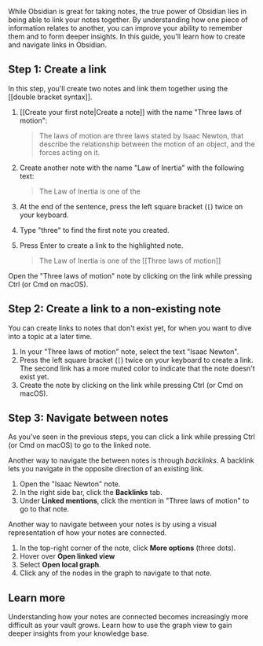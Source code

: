 While Obsidian is great for taking notes, the true power of Obsidian lies in being able to link your notes together. By understanding how one piece of information relates to another, you can improve your ability to remember them and to form deeper insights. In this guide, you'll learn how to create and navigate links in Obsidian.

## Step 1: Create a link

In this step, you'll create two notes and link them together using the \[\[double bracket syntax\]\].

1. [[Create your first note|Create a note]] with the name "Three laws of motion":

   > The laws of motion are three laws stated by Isaac Newton, that describe the relationship between the motion of an object, and the forces acting on it.

1. Create another note with the name "Law of Inertia" with the following text:

   > The Law of Inertia is one of the

1. At the end of the sentence, press the left square bracket (`[`) twice on your keyboard.
1. Type "three" to find the first note you created.
1. Press Enter to create a link to the highlighted note.

   > The Law of Inertia is one of the \[\[Three laws of motion\]\]

Open the "Three laws of motion" note by clicking on the link while pressing Ctrl (or Cmd on macOS).

## Step 2: Create a link to a non-existing note

You can create links to notes that don't exist yet, for when you want to dive into a topic at a later time.

1. In your "Three laws of motion" note, select the text "Isaac Newton".
1. Press the left square bracket (`[`) twice on your keyboard to create a link. The second link has a more muted color to indicate that the note doesn't exist yet.
1. Create the note by clicking on the link while pressing Ctrl (or Cmd on macOS).

## Step 3: Navigate between notes

As you've seen in the previous steps, you can click a link while pressing Ctrl (or Cmd on macOS) to go to the linked note.

Another way to navigate the between notes is through _backlinks_. A backlink lets you navigate in the opposite direction of an existing link.

1. Open the "Isaac Newton" note.
1. In the right side bar, click the **Backlinks** tab.
1. Under **Linked mentions**, click the mention in "Three laws of motion" to go to that note.

Another way to navigate between your notes is by using a visual representation of how your notes are connected.

1. In the top-right corner of the note, click **More options** (three dots).
2. Hover over **Open linked view**
3. Select **Open local graph**.
4. Click any of the nodes in the graph to navigate to that note.

## Learn more

Understanding how your notes are connected becomes increasingly more difficult as your vault grows. Learn how to use the graph view to gain deeper insights from your knowledge base.
